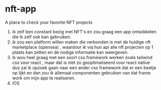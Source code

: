 # nft-app
A place to check your favorite NFT projects 

1. ik zelf ben constant bezig met NFT's en zou graag een app ontwikkelen die ik zelf ook kan gebruiken.
2. ik zou een platform willen maken die verbonden is met de huidige nft marketplace (opensea) , waardoor ik via hun api alle nft projecten op 1 plaats kan zetten
en de nodige informatie kan weergeven.
3. ik wou heel graag met een soort css framework werken zoals tailwind css voor react , maar dat is niet zo geoptimaliseerd voor react native dus zal ik opzoek gaan naar een ander css framework dat er een beetje op lijkt en dan zou ik allemaal componenten gebruiken van dat frame work om mijn app te realiseren.
4. IOS


